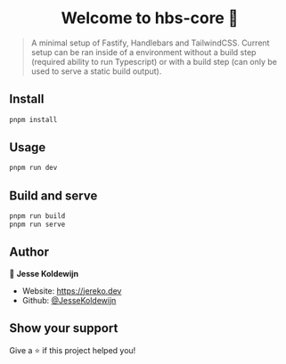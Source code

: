 <h1 align="center">Welcome to hbs-core 👋</h1>
<p>
</p>

> A minimal setup of Fastify, Handlebars and TailwindCSS. Current setup can be ran inside of a environment without a build step (required ability to run Typescript) or with a build step (can only be used to serve a static build output).

## Install

```sh
pnpm install
```

## Usage

```sh
pnpm run dev
```

## Build and serve

```sh
pnpm run build
pnpm run serve
```

## Author

👤 **Jesse Koldewijn**

- Website: https://jereko.dev
- Github: [@JesseKoldewijn](https://github.com/JesseKoldewijn)

## Show your support

Give a ⭐️ if this project helped you!
